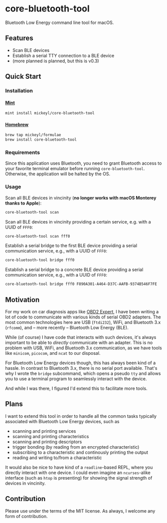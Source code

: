 # core-bluetooth-tool

Bluetooth Low Energy command line tool for macOS.

## Features

* Scan BLE devices
* Establish a serial TTY connection to a BLE device
* (more planned is planned, but this is v0.3)

## Quick Start

### Installation

#### [Mint](https://github.com/yonaskolb/mint)

```sh
mint install mickeyl/core-bluetooth-tool
```

#### [Homebrew](https://brew.sh)

```sh
brew tap mickeyl/formulae
brew install core-bluetooth-tool
```

### Requirements

Since this application uses Bluetooth, you need to grant Bluetooth access to your favorite terminal emulator before
running `core-bluetooth-tool`. Otherwise, the application will be halted by the OS.

### Usage

Scan all BLE devices in vincinity (**no longer works with macOS Monterey thanks to Apple**):

```sh
core-bluetooth-tool scan
```

Scan all BLE devices in vincinity providing a certain service, e.g. with a UUID of `FFF0`:

```sh
core-bluetooth-tool scan fff0
```

Establish a serial bridge to the first BLE device providing a serial communication service, e.g., with a UUID of `FFF0`:

```sh
core-bluetooth-tool bridge fff0
```

Establish a serial bridge to a concrete BLE device providing a serial communication service, e.g., with a UUID of `FFF0`:

```sh
core-bluetooth-tool bridge fff0 F890A301-A464-D37C-AAFB-9374B546F7FE
```

## Motivation

For my work on car diagnosis apps like [OBD2 Expert](https://apps.apple.com/app/obd2-experte/id1142156521), I have been writing a lot of code to communicate
with various kinds of serial OBD2 adapters. The most common technologies here are USB (`ftdi232`), WiFi, and Bluetooth 3.x (`rfcomm`), and – more recently – Bluetooth Low Energy (BLE).

While (of course) I have code that interacts with such devices, it's always important to be able to _directly_ communicate with an adapter.
This is no problem with USB, WiFi, and Bluetooth 3.x communication, as we have tools like `minicom`, `picocom`, and `ncat` to our disposal.

For Bluetooth Low Energy devices though, this has always been kind of a hassle. In contrast to Bluetooth 3.x, there is no serial port available.
That's why I wrote the `bridge` subcommand, which opens a pseudo `tty` and allows you to use a terminal program to seamlessly interact with the device.

And while I was there, I figured I'd extend this to facilitate more tools.

## Plans

I want to extend this tool in order to handle all the common tasks typically associated with Bluetooth Low Energy devices, such as
* scanning and printing services
* scanning and printing characteristics
* scanning and printing descriptors
* trigger bonding (by reading from an encrypted characteristic)
* subscribing to a characteristic and continously printing the output
* reading and writing to/from a characteristic

It would also be nice to have kind of a `readline`-based REPL, where you directly interact with one device.
I could even imagine an `ncurses`-alike interface (such as `htop` is presenting) for showing the signal strength of devices in vincinity.

## Contribution

Please use under the terms of the MIT license. As always, I welcome any form of contribution.

